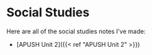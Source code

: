 # Social Studies

Here are all of the social studies notes I've made:

- [APUSH Unit 2]({{< ref "APUSH Unit 2" >}})